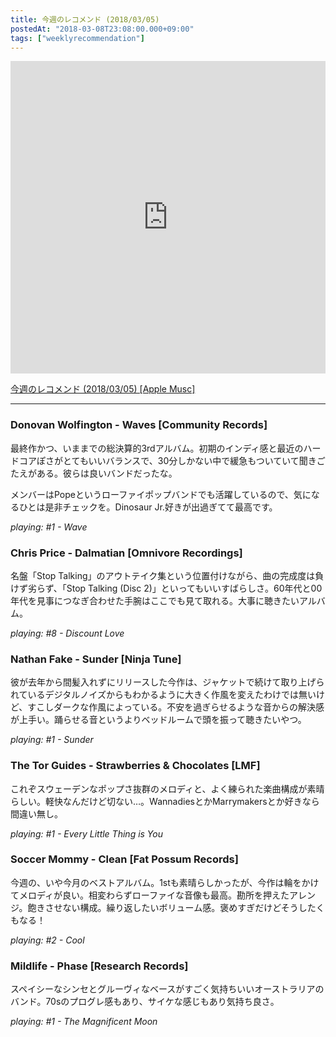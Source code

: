 ```yaml
---
title: 今週のレコメンド (2018/03/05)
postedAt: "2018-03-08T23:08:00.000+09:00"
tags: ["weeklyrecommendation"]
---
```


<iframe src="https://tools.applemusic.com/embed/v1/playlist/pl.u-4Jom3zDIMZjkWr?country=jp" height="500px" width="100%" frameborder="0"></iframe> 

[今週のレコメンド (2018/03/05) \[Apple Musc\]](https://itunes.apple.com/jp/playlist/%E4%BB%8A%E9%80%B1%E3%81%AE%E3%83%AC%E3%82%B3%E3%83%A1%E3%83%B3%E3%83%89-2018-03-05/pl.u-4Jom3zDIMZjkWr)

---

### Donovan Wolfington - Waves \[Community Records\]

最終作かつ、いままでの総決算的3rdアルバム。初期のインディ感と最近のハードコアぽさがとてもいいバランスで、30分しかない中で緩急もついていて聞きごたえがある。彼らは良いバンドだったな。

メンバーはPopeというローファイポップバンドでも活躍しているので、気になるひとは是非チェックを。Dinosaur Jr.好きが出過ぎてて最高です。

_playing: #1 - Wave_

### Chris Price - Dalmatian \[Omnivore Recordings\]

名盤「Stop Talking」のアウトテイク集という位置付けながら、曲の完成度は負けず劣らず、「Stop Talking (Disc 2)」といってもいいすばらしさ。60年代と00年代を見事につなぎ合わせた手腕はここでも見て取れる。大事に聴きたいアルバム。

_playing: #8 - Discount Love_

### Nathan Fake - Sunder \[Ninja Tune\]

彼が去年から間髪入れずにリリースした今作は、ジャケットで続けて取り上げられているデジタルノイズからもわかるように大きく作風を変えたわけでは無いけど、すこしダークな作風によっている。不安を過ぎらせるような音からの解決感が上手い。踊らせる音というよりベッドルームで頭を振って聴きたいやつ。

_playing: #1 - Sunder_

### The Tor Guides - Strawberries & Chocolates \[LMF\]

これぞスウェーデンなポップさ抜群のメロディと、よく練られた楽曲構成が素晴らしい。軽快なんだけど切ない…。WannadiesとかMarrymakersとか好きなら間違い無し。

_playing: #1 - Every Little Thing is You_

### Soccer Mommy - Clean \[Fat Possum Records\]

今週の、いや今月のベストアルバム。1stも素晴らしかったが、今作は輪をかけてメロディが良い。相変わらずローファイな音像も最高。勘所を押えたアレンジ。飽きさせない構成。繰り返したいボリューム感。褒めすぎだけどそうしたくもなる！

_playing: #2 - Cool_

### Mildlife - Phase \[Research Records\]

スペイシーなシンセとグルーヴィなベースがすごく気持ちいいオーストラリアのバンド。70sのプログレ感もあり、サイケな感じもあり気持ち良さ。

_playing: #1 - The Magnificent Moon_